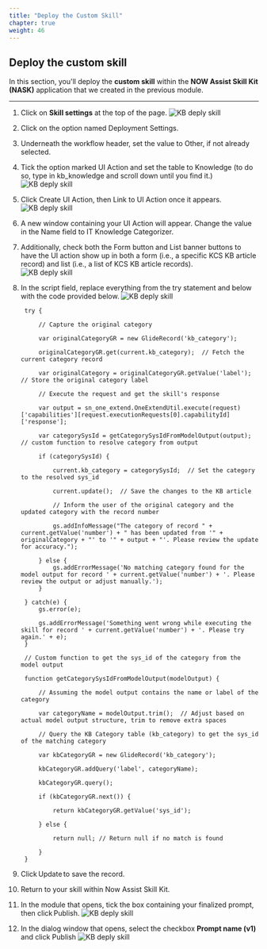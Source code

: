 ```yaml
---
title: "Deploy the Custom Skill"
chapter: true
weight: 46
---
```



## Deploy the custom skill

In this section, you'll deploy the **custom skill** within the **NOW Assist Skill Kit (NASK)** application that we created in the previous module.

---
1. Click on **Skill settings** at the top of the page. 
![KB deply skill](/images/servicenow/custom_skill/kb_nav_skill_settings.png)

2. Click on the option named Deployment Settings. 
 
3. Underneath the workflow header, set the value to Other, if not already selected. 

4. Tick the option marked UI Action and set the table to Knowledge (to do so, type in kb_knowledge and scroll down until you find it.) 
![KB deply skill](/images/servicenow/custom_skill/kb_set_deployment_settings.png)

5. Click Create UI Action, then Link to UI Action once it appears. 
![KB deply skill](/images/servicenow/custom_skill/kb_click_ui_action.png)

6. A new window containing your UI Action will appear. Change the value in the Name field to IT Knowledge Categorizer.
7. Additionally, check both the Form button and List banner buttons to have the UI action show up in both a form (i.e., a specific KCS KB article record) and list (i.e., a list of KCS KB article records).   
![KB deply skill](/images/servicenow/custom_skill/kb_ui_action_form.png)

8. In the script field, replace everything from the try statement and below with the code provided below.
![KB deply skill](/images/servicenow/custom_skill/kb_script_field.png)

        try { 

            // Capture the original category 
            
            var originalCategoryGR = new GlideRecord('kb_category'); 

            originalCategoryGR.get(current.kb_category);  // Fetch the current category record 

            var originalCategory = originalCategoryGR.getValue('label');  // Store the original category label 

            // Execute the request and get the skill's response 

            var output = sn_one_extend.OneExtendUtil.execute(request)['capabilities'][request.executionRequests[0].capabilityId]['response']; 

            var categorySysId = getCategorySysIdFromModelOutput(output); // custom function to resolve category from output 

            if (categorySysId) { 

                current.kb_category = categorySysId;  // Set the category to the resolved sys_id 

                current.update();  // Save the changes to the KB article 

                // Inform the user of the original category and the updated category with the record number 

                gs.addInfoMessage("The category of record " + current.getValue('number') + " has been updated from '" + originalCategory + "' to '" + output + "'. Please review the update for accuracy."); 

            } else { 
                gs.addErrorMessage('No matching category found for the model output for record ' + current.getValue('number') + '. Please review the output or adjust manually.'); 
            }  

        } catch(e) { 
            gs.error(e); 
            
            gs.addErrorMessage('Something went wrong while executing the skill for record ' + current.getValue('number') + '. Please try again.' + e); 
        } 

        // Custom function to get the sys_id of the category from the model output 

        function getCategorySysIdFromModelOutput(modelOutput) { 

            // Assuming the model output contains the name or label of the category 

            var categoryName = modelOutput.trim();  // Adjust based on actual model output structure, trim to remove extra spaces  

            // Query the KB Category table (kb_category) to get the sys_id of the matching category 

            var kbCategoryGR = new GlideRecord('kb_category'); 

            kbCategoryGR.addQuery('label', categoryName); 

            kbCategoryGR.query(); 

            if (kbCategoryGR.next()) { 

                return kbCategoryGR.getValue('sys_id'); 

            } else { 

                return null; // Return null if no match is found 

            } 
        }

9. Click Update to save the record. 

10. Return to your skill within Now Assist Skill Kit.  

11. In the module that opens, tick the box containing your finalized prompt, then click Publish.
![KB deply skill](/images/servicenow/custom_skill/kb_skill_publish.png)

12. In the dialog window that opens, select the checkbox **Prompt name (v1)** and click Publish
![KB deply skill](/images/servicenow/custom_skill/kb_skill_publish_bedrock.png)
